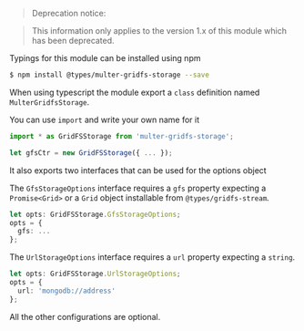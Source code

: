 > Deprecation notice:

> This information only applies to the version 1.x of this module which has been deprecated.

Typings for this module can be installed using npm

```bash
$ npm install @types/multer-gridfs-storage --save
```

When using typescript the module export a `class` definition 
named `MulterGridfsStorage`.

You can use `import` and write your own name for it

```typescript
import * as GridFSStorage from 'multer-gridfs-storage';
```

```typescript
let gfsCtr = new GridFSStorage({ ... });
```
 
It also exports two interfaces that can be used for the options object 

The `GfsStorageOptions` interface requires a `gfs` property expecting a
`Promise<Grid>` or a `Grid` object installable from `@types/gridfs-stream`.

```typescript
let opts: GridFSStorage.GfsStorageOptions;
opts = {
  gfs: ...
};
```

The `UrlStorageOptions` interface requires a `url` property expecting a `string`.

```typescript
let opts: GridFSStorage.UrlStorageOptions;
opts = {
  url: 'mongodb://address'
};
```

All the other configurations are optional.
